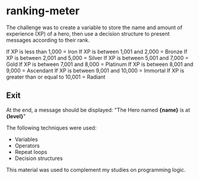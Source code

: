 # ranking-meter
The challenge was to create a variable to store the name and amount of experience (XP) of a hero, then use a decision structure to present messages according to their rank.

If XP is less than 1,000 = Iron
If XP is between 1,001 and 2,000 = Bronze
If XP is between 2,001 and 5,000 = Silver
If XP is between 5,001 and 7,000 = Gold
If XP is between 7,001 and 8,000 = Platinum
If XP is between 8,001 and 9,000 = Ascendant
If XP is between 9,001 and 10,000 = Immortal
If XP is greater than or equal to 10,001 = Radiant

## Exit

At the end, a message should be displayed:
"The Hero named **{name}** is at **{level}**"

The following techniques were used:
- Variables
- Operators
- Repeat loops
- Decision structures

This material was used to complement my studies on programming logic.
